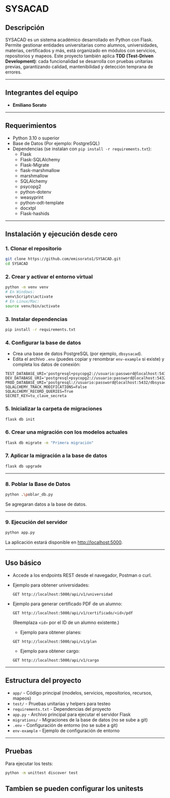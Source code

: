 
# SYSACAD

## Descripción

SYSACAD es un sistema académico desarrollado en Python con Flask. Permite gestionar entidades universitarias como alumnos, universidades, materias, certificados y más, está organizado en módulos con servicios, repositorios y mapeos.
Este proyecto también aplica **TDD (Test-Driven Development)**: cada funcionalidad se desarrolla con pruebas unitarias previas, garantizando calidad, mantenibilidad y detección temprana de errores.

---

## Integrantes del equipo

- **Emiliano Sorato**

---


## Requerimientos

- Python 3.10 o superior
- Base de Datos (Por ejemplo: PostgreSQL)
- Dependencias (se instalan con `pip install -r requirements.txt`):
  - Flask
  - Flask-SQLAlchemy
  - Flask-Migrate
  - flask-marshmallow
  - marshmallow
  - SQLAlchemy
  - psycopg2
  - python-dotenv
  - weasyprint
  - python-odt-template
  - docxtpl
  - Flask-hashids

---

## Instalación y ejecución desde cero

### 1. Clonar el repositorio

```bash
git clone https://github.com/emisorato1/SYSACAD.git
cd SYSACAD
```

### 2. Crear y activar el entorno virtual

```bash
python -m venv venv
# En Windows:
venv\Scripts\activate
# En Linux/Mac:
source venv/bin/activate
```

### 3. Instalar dependencias

```bash
pip install -r requirements.txt
```

### 4. Configurar la base de datos

- Crea una base de datos PostgreSQL (por ejemplo, `dbsysacad`).
- Edita el archivo `.env` (puedes copiar y renombrar `env-example` si existe) y completa los datos de conexión:

```env
TEST_DATABASE_URI='postgresql+psycopg2://usuario:password@localhost:5432/dbsysacad'
DEV_DATABASE_URI='postgresql+psycopg2://usuario:password@localhost:5432/dbsysacad'
PROD_DATABASE_URI='postgresql://usuario:password@localhost:5432/dbsysacad'
SQLALCHEMY_TRACK_MODIFICATIONS=False
SQLALCHEMY_RECORD_QUERIES=True
SECRET_KEY=tu_clave_secreta
```

### 5. Inicializar la carpeta de migraciones

```bash
flask db init
```

### 6. Crear una migración con los modelos actuales

```bash
flask db migrate -m "Primera migración"
```

### 7. Aplicar la migración a la base de datos

```bash
flask db upgrade
```

---

### 8. Poblar la Base de Datos
```bash
python .\poblar_db.py
```
Se agregaran datos a la base de datos.

---

### 9. Ejecución del servidor

```bash
python app.py
```
La aplicación estará disponible en [http://localhost:5000](http://localhost:5000).

---

## Uso básico

- Accede a los endpoints REST desde el navegador, Postman o curl.
- Ejemplo para obtener universidades:
  ```
  GET http://localhost:5000/api/v1/universidad
  ```
- Ejemplo para generar certificado PDF de un alumno:
  ```
  GET http://localhost:5000/api/v1/certificado/<id>/pdf
  ```
  (Reemplaza `<id>` por el ID de un alumno existente.)

  - Ejemplo para obtener planes:
  ```
  GET http://localhost:5000/api/v1/plan
  ```
  - Ejemplo para obtener cargo:
  ```
  GET http://localhost:5000/api/v1/cargo
  ```
---

## Estructura del proyecto

- `app/` - Código principal (modelos, servicios, repositorios, recursos, mapeos)
- `test/` - Pruebas unitarias y helpers para testeo
- `requirements.txt` - Dependencias del proyecto
- `app.py` - Archivo principal para ejecutar el servidor Flask
- `migrations/` - Migraciones de la base de datos (no se sube a git)
- `.env` - Configuración de entorno (no se sube a git)
- `env-example` - Ejemplo de configuración de entorno

---

## Pruebas

Para ejecutar los tests:

```bash
python -m unittest discover test
```
Tambien se pueden configurar los unitests
---


